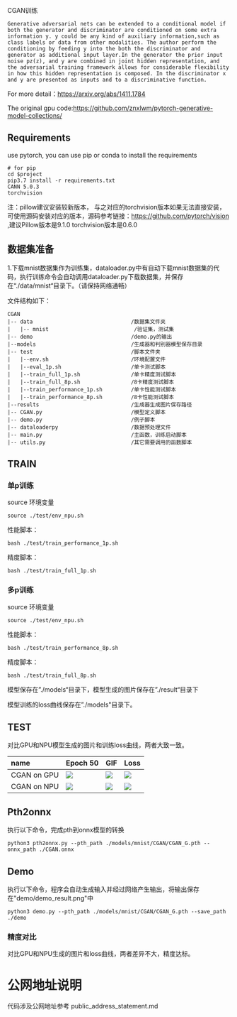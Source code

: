 CGAN训练

```
Generative adversarial nets can be extended to a conditional model if both the generator and discriminator are conditioned on some extra information y. y could be any kind of auxiliary information,such as class labels or data from other modalities. The author perform the conditioning by feeding y into the both the discriminator and generator as additional input layer.In the generator the prior input noise pz(z), and y are combined in joint hidden representation, and the adversarial training framework allows for considerable flexibility in how this hidden representation is composed. In the discriminator x and y are presented as inputs and to a discriminative function.
```

For more detail：https://arxiv.org/abs/1411.1784

The original gpu code:https://github.com/znxlwm/pytorch-generative-model-collections/

## Requirements

use pytorch, you can use pip or conda to install the requirements

```
# for pip
cd $project
pip3.7 install -r requirements.txt
CANN 5.0.3
torchvision
```
注：pillow建议安装较新版本， 与之对应的torchvision版本如果无法直接安装，可使用源码安装对应的版本，源码参考链接：https://github.com/pytorch/vision ,建议Pillow版本是9.1.0 torchvision版本是0.6.0


## 数据集准备

1.下载mnist数据集作为训练集，dataloader.py中有自动下载mnist数据集的代码，执行训练命令会自动调用dataloader.py下载数据集，并保存在“./data/mnist“目录下。（请保持网络通畅）

文件结构如下：


```
CGAN
|-- data                               /数据集文件夹
|   |-- mnist                           /验证集，测试集
|-- demo                               /demo.py的输出
|--models                              /生成器和判别器模型保存目录
|-- test                               /脚本文件夹
|   |--env.sh                          /环境配置文件
|   |--eval_1p.sh                      /单卡测试脚本
|   |--train_full_1p.sh                /单卡精度测试脚本
|   |--train_full_8p.sh                /8卡精度测试脚本
|   |--train_performance_1p.sh         /单卡性能测试脚本
|   |--train_performance_8p.sh         /8卡性能测试脚本
|--results                             /生成器生成图片保存路径
|-- CGAN.py                            /模型定义脚本
|-- demo.py                            /例子脚本
|-- dataloaderpy                       /数据预处理文件
|-- main.py                            /主函数，训练启动脚本
|-- utils.py                           /其它需要调用的函数脚本
```



## TRAIN

### 单p训练

source 环境变量

```
source ./test/env_npu.sh
```

性能脚本：

```
bash ./test/train_performance_1p.sh
```

精度脚本：

```
bash ./test/train_full_1p.sh
```



### 多p训练

source 环境变量

```
source ./test/env_npu.sh
```

性能脚本：

```
bash ./test/train_performance_8p.sh
```

精度脚本：

```
bash ./test/train_full_8p.sh
```

模型保存在”./models“目录下，模型生成的图片保存在”./result“目录下

模型训练的loss曲线保存在”./models"目录下。

## TEST

对比GPU和NPU模型生成的图片和训练loss曲线，两者大致一致。

| name        | Epoch 50                                            | GIF                                                          | Loss                                            |
| :---------- | --------------------------------------------------- | ------------------------------------------------------------ | ----------------------------------------------- |
| CGAN on GPU | ![](README.assets/CGAN_epoch050-16371345386081.png) | ![](README.assets/CGAN_generate_animation-16371345738152.gif) | ![](README.assets/CGAN_loss-16371346002224.png) |
| CGAN on NPU | ![](README.assets/CGAN_epoch050-16371346136555.png) | ![](README.assets/CGAN_generate_animation-16371346226546.gif) | ![](README.assets/CGAN_loss-16371346305157.png) |

## Pth2onnx

执行以下命令，完成pth到onnx模型的转换

```
python3 pth2onnx.py --pth_path ./models/mnist/CGAN/CGAN_G.pth --onnx_path ./CGAN.onnx
```

## Demo

执行以下命令，程序会自动生成输入并经过网络产生输出，将输出保存在"demo/demo_result.png"中
```
python3 demo.py --pth_path ./models/mnist/CGAN/CGAN_G.pth --save_path ./demo
```

### 精度对比

对比GPU和NPU生成的图片和loss曲线，两者差异不大，精度达标。


# 公网地址说明

代码涉及公网地址参考 public_address_statement.md